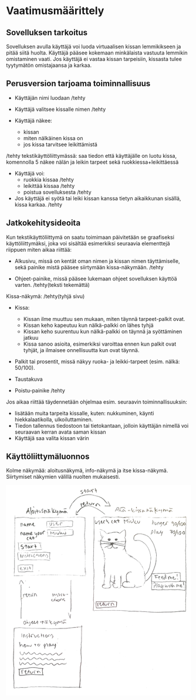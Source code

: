 # Vaatimusmäärittely

## Sovelluksen tarkoitus

Sovelluksen avulla käyttäjä voi luoda virtuaalisen kissan lemmikikseen ja pitää siitä huolta. Käyttäjä pääsee kokemaan minkälaista vastuuta lemmikin omistaminen vaati. Jos käyttäjä ei vastaa kissan tarpeisiin, kissasta tulee tyytymätön omistajaansa ja karkaa.


## Perusversion tarjoama toiminnallisuus

- Käyttäjän nimi luodaan /tehty
- Käyttäjä valitsee kissalle nimen /tehty

- Käyttäjä näkee: 
	- kissan
	- miten nälkäinen kissa on
	- jos kissa tarvitsee leikittämistä

/tehty tekstikäyttöliittymässä: saa tiedon että käyttäjälle on luotu kissa, komennolla 5 näkee nälän ja leikin tarpeet sekä ruokkiessa+leikittäessä

- Käyttäjä voi:
	- ruokkia kissaa /tehty
	- leikittää kissaa /tehty
	- poistua sovelluksesta /tehty
- Jos käyttäjä ei syötä tai leiki kissan kanssa tietyn aikaikkunan sisällä, kissa karkaa. /tehty


## Jatkokehitysideoita

Kun tekstikäyttöliittymä on saatu toimimaan päivitetään se graafiseksi käyttöliittymäksi, joka voi sisältää esimerkiksi seuraavia elementtejä riippuen miten aikaa riittää:

- Alkusivu, missä on kentät oman nimen ja kissan nimen täyttämiselle, sekä painike mistä pääsee siirtymään kissa-näkymään. /tehty

- Ohjeet-painike, missä pääsee lukemaan ohjeet sovelluksen käyttöä varten. /tehty(teksti tekemättä)

Kissa-näkymä: /tehty(tyhjä sivu)

- Kissa:
	- Kissan ilme muuttuu sen mukaan, miten täynnä tarpeet-palkit ovat.
	- Kissan keho kapeutuu kun nälkä-palkki on lähes tyhjä
	- Kissan keho suurentuu kun nälkä-palkki on täynnä ja syöttäminen jatkuu
	- Kissa sanoo asioita, esimerkiksi varoittaa ennen kun palkit ovat tyhjät, ja ilmaisee onnellisuutta kun ovat täynnä.
	
- Palkit tai prosentit, missä näkyy ruoka- ja leikki-tarpeet (esim. nälkä: 50/100).
- Taustakuva
- Poistu-painike /tehty


Jos aikaa riittää täydennetään ohjelmaa esim. seuraavin toiminnallisuuksin:
- lisätään muita tarpeita kissalle, kuten: nukkuminen, käynti hiekkalaatikolla, ulkoiluttaminen.
- Tiedon tallennus tiedostoon tai tietokantaan, jolloin käyttäjän nimellä voi seuraavan kerran avata saman kissan
- Käyttäjä saa valita kissan värin

## Käyttöliittymäluonnos

Kolme näkymää: aloitusnäkymä, info-näkymä ja itse kissa-näkymä. Siirtymiset näkymien välillä nuolten mukaisesti.

![](./kuvat/kayttoliittyma_luonnos.jpg)



